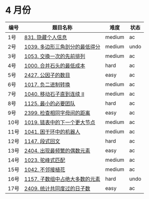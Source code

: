 # 4 月份

**编号**|**题目名称**|**难度**|**状态**
--------|------------|--------|--------
1号|[831. 隐藏个人信息](./第1题%20831.%20隐藏个人信息)|medium|ac
2号|[1039. 多边形三角剖分的最低得分](./第2题%201039.%20多边形三角剖分的最低得分)|medium|undo
3号|[1053. 交换一次的先前排列](./第3题%201053.%20交换一次的先前排列)|medium|ac
4号|[1000. 合并石头的最低成本](./第4题%201000.%20合并石头的最低成本)|hard|ac
5号|[2427. 公因子的数目](./第5题%202427.%20公因子的数目)|easy|ac
6号|[1017. 负二进制转换](./第6题%201017.%20负二进制转换)|medium|ac
7号|[1040. 移动石子直到连续 II](./第7题%201040.%20移动石子直到连续%20II)|medium|ac
8号|[1125. 最小的必要团队](./第8题%2011125.%20最小的必要团队)|hard|ac
9号|[2399. 检查相同字母间的距离](./第9题%202399.%20检查相同字母间的距离)|easy|ac
10号|[1019. 链表中的下一个更大节点](./第10题%201019.%20链表中的下一个更大节点)|medium|ac
11号|[1041. 困于环中的机器人](./第11题%201041.%20困于环中的机器人)|medium|ac
12号|[1147. 段式回文](./第12题%201147.%20段式回文)|hard|ac
13号|[2404. 出现最频繁的偶数元素](./第13题%202404.%20出现最频繁的偶数元素)|easy|ac
14号|[1023. 驼峰式匹配](./第14题%201023.%20驼峰式匹配)|medium|ac
15号|[1042. 不邻接植花](./第15题%201042.%20不邻接植花)|medium|ac
16号|[1157. 子数组中占绝大多数的元素](./第16题%201157.%20子数组中占绝大多数的元素)|hard|undo
17号|[2409. 统计共同度过的日子数](./第17题%202409.%20统计共同度过的日子数)|easy|ac

